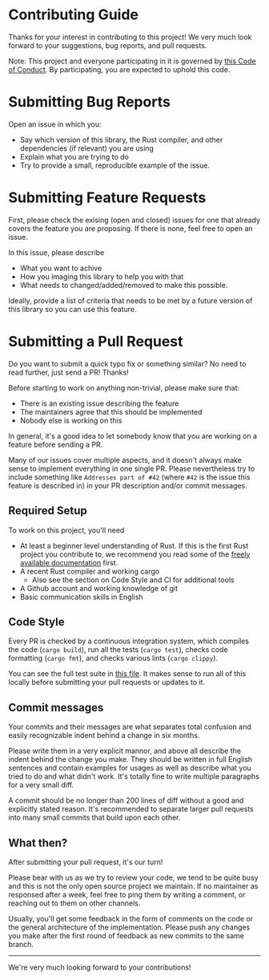 # Contributing Guide

Thanks for your interest in contributing to this project!
We very much look forward to
your suggestions,
bug reports,
and pull requests.

Note:
This project and everyone participating in it is governed by
[this Code of Conduct](CODE_OF_CONDUCT.md).
By participating, you are expected to uphold this code.

# Submitting Bug Reports

Open an issue in which you:

- Say which version of this library, the Rust compiler, and other dependencies (if relevant) you are using
- Explain what you are trying to do
- Try to provide a small, reproducible example of the issue.

# Submitting Feature Requests

First,
please check the exising (open and closed) issues
for one that already covers the feature you are proposing.
If there is none,
feel free to open an issue.

In this issue, please describe

- What you want to achive
- How you imaging this library to help you with that
- What needs to changed/added/removed to make this possible.

Ideally,
provide a list of criteria
that needs to be met by a future version of this library
so you can use this feature.

# Submitting a Pull Request

Do you want to submit a quick typo fix or something similar?
No need to read further, just send a PR!
Thanks!

Before starting to work on anything non-trivial,
please make sure that:

- There is an existing issue describing the feature
- The maintainers agree that this should be implemented
- Nobody else is working on this

In general,
it's a good idea to let somebody know
that you are working on a feature
before sending a PR.

Many of our issues cover multiple aspects,
and it doesn't always make sense
to implement everything in one single PR.
Please nevertheless try to include something like
`Addresses part of #42`
(where `#42` is the issue this feature is described in)
in your PR description and/or commit messages.

## Required Setup

To work on this project, you'll need

- At least a beginner level understanding of Rust.
  If this is the first Rust project you contribute to,
  we recommend you read some of the [freely available documentation][rust-docs] first.
- A recent Rust compiler and working cargo
  - Also see the section on Code Style and CI for additional tools
- A Github account and working knowledge of git
- Basic communication skills in English

[rust-docs]: https://doc.rust-lang.org/

## Code Style

Every PR is checked by a continuous integration system, which
compiles the code (`cargo build`),
run all the tests (`cargo test`),
checks code formatting (`cargo fmt`),
and checks various lints (`cargo clippy`).

You can see the full test suite in [this file][ci].
It makes sense to run all of this locally
before submitting your pull requests or updates to it.

[ci]: .travis.yml

## Commit messages

Your commits and their messages
are what separates total confusion
and easily recognizable indent behind a change
in six months.

Please write them in a very explicit mannor,
and above all describe the indent behind the change you make.
They should be written in full English sentences
and contain examples for usages
as well as describe what you tried to do
and what didn't work.
It's totally fine to write multiple paragraphs for a very small diff.

A commit should be no longer than 200 lines of diff
without a good and explicitly stated reason.
It's recommended to separate larger pull requests
into many small commits
that build upon each other.

## What then?

After submitting your pull request,
it's our turn!

Please bear with us as we try to review your code,
we tend to be quite busy
and this is not the only open source project we maintain.
If no maintainer as responsed after a week,
feel free to ping them by writing a comment,
or reaching out to them on other channels.

Usually,
you'll get some feedback in the form
of comments on the code
or the general architecture of the implementation.
Please push any changes you make
after the first round of feedback
as new commits to the same branch.

- - -

We're very much looking forward to your contributions!
